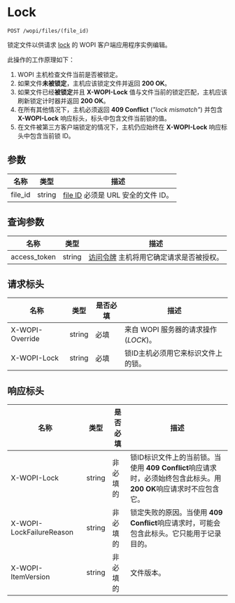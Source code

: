 ﻿# Lock

`POST /wopi/files/(file_id)`

锁定文件以供请求 [lock](../key-concepts.md#lock) 的 WOPI 客户端应用程序实例编辑。

此操作的工作原理如下：

1. WOPI 主机检查文件当前是否被锁定。
2. 如果文件**未被锁定**，主机应该锁定文件并返回 **200 OK**。
3. 如果文件已经**被锁定**并且 **X-WOPI-Lock** 值与文件当前的锁定匹配，主机应该刷新锁定计时器并返回 **200 OK**。
4. 在所有其他情况下，主机必须返回 **409 Conflict** (*"lock mismatch"*) 并包含 **X-WOPI-Lock** 响应标头，标头中包含文件当前锁的值。
5. 在文件被第三方客户端锁定的情况下，主机仍应始终在 **X-WOPI-Lock** 响应标头中包含当前锁 ID。

## 参数

| 名称     | 类型   | 描述                                                                 |
| -------- | ------ | --------------------------------------------------------------------------- |
| file\_id | string | [file ID](../key-concepts.md#file-id) 必须是 URL 安全的文件 ID。 |

## 查询参数

| 名称          | 类型   | 描述                                                                                                                          |
| ------------- | ------ | ------------------------------------------------------------------------------------------------------------------------------------ |
| access\_token | string | [访问令牌](../key-concepts.md#access-token) 主机将用它确定请求是否被授权。 |

## 请求标头

| 名称            | 类型   | 是否必填 | 描述                                                          |
| --------------- | ------ | -------- | -------------------------------------------------------------------- |
| X-WOPI-Override | string | 必填 | 来自 WOPI 服务器的请求操作 (*LOCK*)。               |
| X-WOPI-Lock     | string | 必填 | 锁ID主机必须用它来标识文件上的锁。 |

## 响应标头

| 名称                     | 类型   | 是否必填 | 描述                                                                                                                                                                                                               |
| ------------------------ | ------ | -------- | ------------------------------------------------------------------------------------------------------------------------------------------------------------------------------------------------------------------------- |
| X-WOPI-Lock              | string | 非必填的 | 锁ID标识文件上的当前锁。当使用 **409 Conflict**响应请求时，必须始终包含此标头。用 **200 OK**响应请求时不应包含它。 |
| X-WOPI-LockFailureReason | string | 非必填的 | 锁定失败的原因。当使用 **409 Conflict**响应请求时，可能会包含此标头。它只能用于记录目的。                                                               |
| X-WOPI-ItemVersion       | string | 非必填的 | 文件版本。                                                                                                                                                                                                         |
